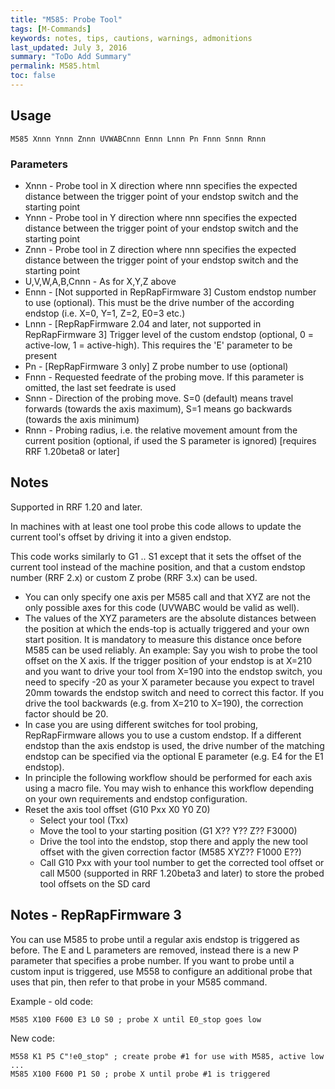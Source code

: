 ```yaml
---
title: "M585: Probe Tool" 
tags: [M-Commands]
keywords: notes, tips, cautions, warnings, admonitions
last_updated: July 3, 2016
summary: "ToDo Add Summary"
permalink: M585.html
toc: false
---
```



## Usage ##
```
M585 Xnnn Ynnn Znnn UVWABCnnn Ennn Lnnn Pn Fnnn Snnn Rnnn
```


### Parameters ###

+ Xnnn - Probe tool in X direction where nnn specifies the expected distance between the trigger point of your endstop switch and the starting point
+ Ynnn - Probe tool in Y direction where nnn specifies the expected distance between the trigger point of your endstop switch and the starting point
+ Znnn - Probe tool in Z direction where nnn specifies the expected distance between the trigger point of your endstop switch and the starting point
+ U,V,W,A,B,Cnnn - As for X,Y,Z above
+ Ennn - [Not supported in RepRapFirmware 3] Custom endstop number to use (optional). This must be the drive number of the according endstop (i.e. X=0, Y=1, Z=2, E0=3 etc.)
+ Lnnn - [RepRapFirmware 2.04 and later, not supported in RepRapFirmware 3] Trigger level of the custom endstop (optional, 0 = active-low, 1 = active-high). This requires the 'E' parameter to be present
+ Pn - [RepRapFirmware 3 only] Z probe number to use (optional)
+ Fnnn - Requested feedrate of the probing move. If this parameter is omitted, the last set feedrate is used
+ Snnn - Direction of the probing move. S=0 (default) means travel forwards (towards the axis maximum), S=1 means go backwards (towards the axis minimum)
+ Rnnn - Probing radius, i.e. the relative movement amount from the current position (optional, if used the S parameter is ignored) [requires RRF 1.20beta8 or later]

## Notes ##

Supported in RRF 1.20 and later.

In machines with at least one tool probe this code allows to update the current tool's offset by driving it into a given endstop.

This code works similarly to G1 .. S1 except that it sets the offset of the current tool instead of the machine position, and that a custom endstop number (RRF 2.x) or custom Z probe (RRF 3.x) can be used.


+ You can only specify one axis per M585 call and that XYZ are not the only possible axes for this code (UVWABC would be valid as well).
+ The values of the XYZ parameters are the absolute distances between the position at which the ends-top is actually triggered and your own start position. It is mandatory to measure this distance once before M585 can be used reliably. An example: Say you wish to probe the tool offset on the X axis. If the trigger position of your endstop is at X=210 and you want to drive your tool from X=190 into the endstop switch, you need to specify -20 as your X parameter because you expect to travel 20mm towards the endstop switch and need to correct this factor. If you drive the tool backwards (e.g. from X=210 to X=190), the correction factor should be 20.
+ In case you are using different switches for tool probing, RepRapFirmware allows you to use a custom endstop. If a different endstop than the axis endstop is used, the drive number of the matching endstop can be specified via the optional E parameter (e.g. E4 for the E1 endstop).
+ In principle the following workflow should be performed for each axis using a macro file. You may wish to enhance this workflow depending on your own requirements and endstop configuration.
+ Reset the axis tool offset (G10 Pxx X0 Y0 Z0)
  + Select your tool (Txx)
  + Move the tool to your starting position (G1 X?? Y?? Z?? F3000)
  + Drive the tool into the endstop, stop there and apply the new tool offset with the given correction factor (M585 XYZ?? F1000 E??)
  + Call G10 Pxx with your tool number to get the corrected tool offset or call M500 (supported in RRF 1.20beta3 and later) to store the probed tool offsets on the SD card

## Notes - RepRapFirmware 3 ##

You can use M585 to probe until a regular axis endstop is triggered as before.
The E and L parameters are removed, instead there is a new P parameter that specifies a probe number. If you want to probe until a custom input is triggered, use M558 to configure an additional probe that uses that pin, then refer to that probe in your M585 command.

Example - old code:

```
M585 X100 F600 E3 L0 S0 ; probe X until E0_stop goes low
```

New code:

```
M558 K1 P5 C"!e0_stop" ; create probe #1 for use with M585, active low
...
M585 X100 F600 P1 S0 ; probe X until probe #1 is triggered
```
